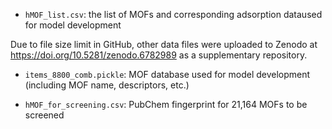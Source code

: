 
* `hMOF_list.csv`: the list of MOFs and corresponding adsorption dataused for model development

Due to file size limit in GitHub, other data files were uploaded to Zenodo at https://doi.org/10.5281/zenodo.6782989 as a supplementary repository.

* `items_8800_comb.pickle`: MOF database used for model development (including MOF name, descriptors, etc.)

* `hMOF_for_screening.csv`: PubChem fingerprint for 21,164 MOFs to be screened
